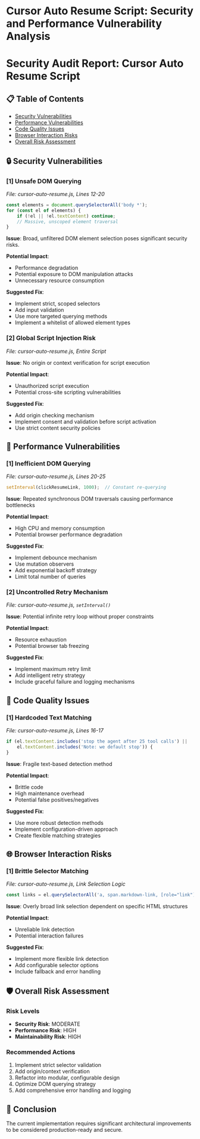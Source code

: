 # Cursor Auto Resume Script: Security and Performance Vulnerability Analysis

# Security Audit Report: Cursor Auto Resume Script

## 📋 Table of Contents
- [Security Vulnerabilities](#security-vulnerabilities)
- [Performance Vulnerabilities](#performance-vulnerabilities)
- [Code Quality Issues](#code-quality-issues)
- [Browser Interaction Risks](#browser-interaction-risks)
- [Overall Risk Assessment](#overall-risk-assessment)

## 🔒 Security Vulnerabilities

### [1] Unsafe DOM Querying
_File: cursor-auto-resume.js, Lines 12-20_

```javascript
const elements = document.querySelectorAll('body *');
for (const el of elements) {
    if (!el || !el.textContent) continue;
    // Massive, unscoped element traversal
}
```

**Issue**: Broad, unfiltered DOM element selection poses significant security risks.

**Potential Impact**:
- Performance degradation
- Potential exposure to DOM manipulation attacks
- Unnecessary resource consumption

**Suggested Fix**:
- Implement strict, scoped selectors
- Add input validation
- Use more targeted querying methods
- Implement a whitelist of allowed element types

### [2] Global Script Injection Risk
_File: cursor-auto-resume.js, Entire Script_

**Issue**: No origin or context verification for script execution

**Potential Impact**:
- Unauthorized script execution
- Potential cross-site scripting vulnerabilities

**Suggested Fix**:
- Add origin checking mechanism
- Implement consent and validation before script activation
- Use strict content security policies

## 🚀 Performance Vulnerabilities

### [1] Inefficient DOM Querying
_File: cursor-auto-resume.js, Lines 20-25_

```javascript
setInterval(clickResumeLink, 1000);  // Constant re-querying
```

**Issue**: Repeated synchronous DOM traversals causing performance bottlenecks

**Potential Impact**:
- High CPU and memory consumption
- Potential browser performance degradation

**Suggested Fix**:
- Implement debounce mechanism
- Use mutation observers
- Add exponential backoff strategy
- Limit total number of queries

### [2] Uncontrolled Retry Mechanism
_File: cursor-auto-resume.js, `setInterval()`_

**Issue**: Potential infinite retry loop without proper constraints

**Potential Impact**:
- Resource exhaustion
- Potential browser tab freezing

**Suggested Fix**:
- Implement maximum retry limit
- Add intelligent retry strategy
- Include graceful failure and logging mechanisms

## 📝 Code Quality Issues

### [1] Hardcoded Text Matching
_File: cursor-auto-resume.js, Lines 16-17_

```javascript
if (el.textContent.includes('stop the agent after 25 tool calls') || 
    el.textContent.includes('Note: we default stop')) {
}
```

**Issue**: Fragile text-based detection method

**Potential Impact**:
- Brittle code
- High maintenance overhead
- Potential false positives/negatives

**Suggested Fix**:
- Use more robust detection methods
- Implement configuration-driven approach
- Create flexible matching strategies

## 🌐 Browser Interaction Risks

### [1] Brittle Selector Matching
_File: cursor-auto-resume.js, Link Selection Logic_

```javascript
const links = el.querySelectorAll('a, span.markdown-link, [role="link"], [data-link]');
```

**Issue**: Overly broad link selection dependent on specific HTML structures

**Potential Impact**:
- Unreliable link detection
- Potential interaction failures

**Suggested Fix**:
- Implement more flexible link detection
- Add configurable selector options
- Include fallback and error handling

## 🛡️ Overall Risk Assessment

### Risk Levels
- **Security Risk**: MODERATE
- **Performance Risk**: HIGH
- **Maintainability Risk**: HIGH

### Recommended Actions
1. Implement strict selector validation
2. Add origin/context verification
3. Refactor into modular, configurable design
4. Optimize DOM querying strategy
5. Add comprehensive error handling and logging

## 🔬 Conclusion
The current implementation requires significant architectural improvements to be considered production-ready and secure.